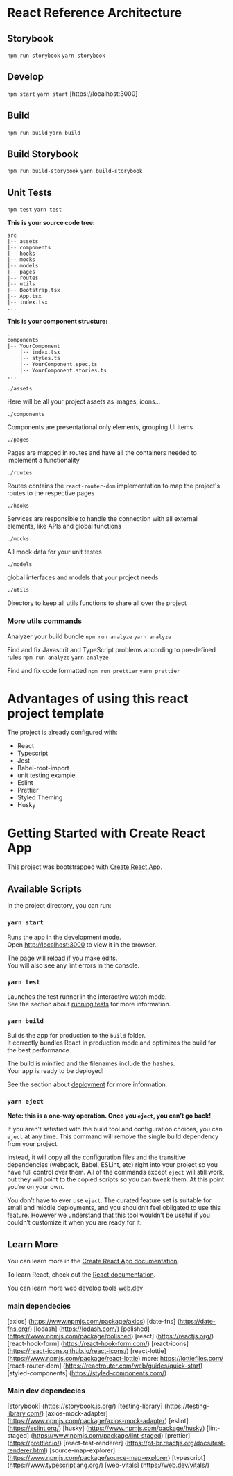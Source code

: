 # React Reference Architecture

## Storybook
`npm run storybook`
`yarn storybook`
## Develop

`npm start`
`yarn start`
[https://localhost:3000]

## Build

`npm run build`
`yarn build`

## Build Storybook
`npm run build-storybook`
`yarn build-storybook`

## Unit Tests

`npm test`
`yarn test`

**This is your source code tree:**

```
src
|-- assets
|-- components
|-- hooks
|-- mocks
|-- models
|-- pages
|-- routes
|-- utils
|-- Bootstrap.tsx
|-- App.tsx
|-- index.tsx
...
```

**This is your component structure:**

```
...
components
|-- YourComponent
    |-- index.tsx
    |-- styles.ts
    |-- YourComponent.spec.ts
    |-- YourComponent.stories.ts
...
```

`./assets`

Here will be all your project assets as images, icons...

`./components`

Components are presentational only elements, grouping UI items

`./pages`

Pages are mapped in routes and have all the containers needed to implement a functionality

`./routes`

Routes contains the `react-router-dom` implementation to map the project's routes to the respective pages

`./hooks`

Services are responsible to handle the connection with all external elements, like APIs and global functions

`./mocks`

All mock data for your unit testes

`./models`

global interfaces and models that your project needs

`./utils`

Directory to keep all utils functions to share all over the project

### More utils commands

Analyzer your build bundle
`npm run analyze`
`yarn analyze`

Find and fix Javascrit and TypeScript problems according to pre-defined rules
`npm run analyze`
`yarn analyze`

Find and fix code formatted
`npm run prettier`
`yarn prettier`

# Advantages of using this react project template

The project is already configured with:

- React
- Typescript
- Jest
- Babel-root-import
- unit testing example
- Eslint
- Prettier
- Styled Theming
- Husky

# Getting Started with Create React App

This project was bootstrapped with [Create React App](https://github.com/facebook/create-react-app).

## Available Scripts

In the project directory, you can run:

### `yarn start`

Runs the app in the development mode.\
Open [http://localhost:3000](http://localhost:3000) to view it in the browser.

The page will reload if you make edits.\
You will also see any lint errors in the console.

### `yarn test`

Launches the test runner in the interactive watch mode.\
See the section about [running tests](https://facebook.github.io/create-react-app/docs/running-tests) for more information.

### `yarn build`

Builds the app for production to the `build` folder.\
It correctly bundles React in production mode and optimizes the build for the best performance.

The build is minified and the filenames include the hashes.\
Your app is ready to be deployed!

See the section about [deployment](https://facebook.github.io/create-react-app/docs/deployment) for more information.

### `yarn eject`

**Note: this is a one-way operation. Once you `eject`, you can’t go back!**

If you aren’t satisfied with the build tool and configuration choices, you can `eject` at any time. This command will remove the single build dependency from your project.

Instead, it will copy all the configuration files and the transitive dependencies (webpack, Babel, ESLint, etc) right into your project so you have full control over them. All of the commands except `eject` will still work, but they will point to the copied scripts so you can tweak them. At this point you’re on your own.

You don’t have to ever use `eject`. The curated feature set is suitable for small and middle deployments, and you shouldn’t feel obligated to use this feature. However we understand that this tool wouldn’t be useful if you couldn’t customize it when you are ready for it.

## Learn More

You can learn more in the [Create React App documentation](https://facebook.github.io/create-react-app/docs/getting-started).

To learn React, check out the [React documentation](https://reactjs.org/).

You can learn more web develop tools [web.dev](https://web.dev/)


### main dependecies

[axios] (https://www.npmjs.com/package/axios)
[date-fns] (https://date-fns.org/)
[lodash] (https://lodash.com/)
[polished] (https://www.npmjs.com/package/polished)
[react] (https://reactjs.org/)
[react-hook-form] (https://react-hook-form.com/)
[react-icons] (https://react-icons.github.io/react-icons/)
[react-lottie] (https://www.npmjs.com/package/react-lottie) more: https://lottiefiles.com/
[react-router-dom] (https://reactrouter.com/web/guides/quick-start)
[styled-components] (https://styled-components.com/)

### Main dev dependecies

[storybook] (https://storybook.js.org/)
[testing-library] (https://testing-library.com/)
[axios-mock-adapter] (https://www.npmjs.com/package/axios-mock-adapter)
[eslint] (https://eslint.org/)
[husky] (https://www.npmjs.com/package/husky)
[lint-staged] (https://www.npmjs.com/package/lint-staged)
[prettier] (https://prettier.io/)
[react-test-renderer] (https://pt-br.reactjs.org/docs/test-renderer.html)
[source-map-explorer] (https://www.npmjs.com/package/source-map-explorer)
[typescript] (https://www.typescriptlang.org/)
[web-vitals] (https://web.dev/vitals/)
